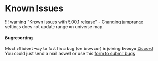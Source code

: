 # Known Issues

!!! warning "Known issues with 5.00.1 release"
    - Changing jumprange settings does not update range on universe map.
    

#### Bugreporting

Most efficient way to fast fix a bug (on browser) is joining Eveeye <a href="https://discord.gg/S3yAUJMZQx">Discord</a><br>
You could just <a href="mailto:risingson@eveeye.com" style="text-decoration:none;pointer-events:all"><span class="help_links">send a mail</span></a>  aswell or use this [form to submit bugs](https://feedback.userreport.com/ad67f34b-9307-4c42-9cff-b38c932cc732/#submit/bug) <br>
<!--stackedit_data:
eyJoaXN0b3J5IjpbLTIwMDI0MjY3NzldfQ==
-->